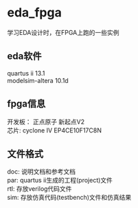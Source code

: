 # eda_fpga
学习EDA设计时，在FPGA上跑的一些实例  

## eda软件 
quartus ii 13.1   
modelsim-altera 10.1d  

## fpga信息
开发板： 正点原子 新起点V2  
芯片: cyclone IV EP4CE10F17C8N  

## 文件格式  
doc: 说明文档和参考文档  
par: quartus ii生成的工程(project)文件  
rtl: 存放verilog代码文件  
sim: 存放仿真代码(testbench)文件和仿真结果  
